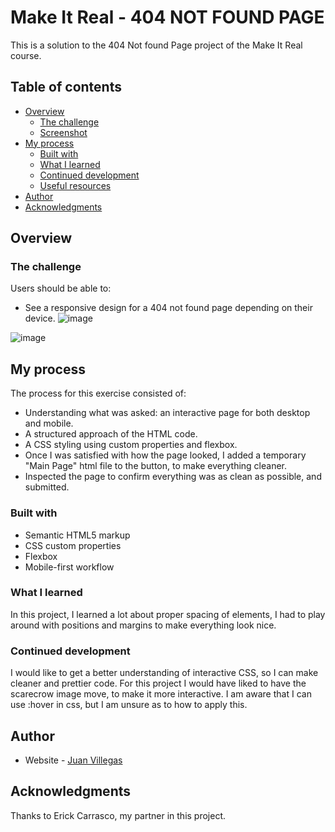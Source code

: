 # Make It Real - 404 NOT FOUND PAGE

This is a solution to the 404 Not found Page project of the Make It Real course.

## Table of contents

- [Overview](#overview)
  - [The challenge](#the-challenge)
  - [Screenshot](#screenshot)
- [My process](#my-process)
  - [Built with](#built-with)
  - [What I learned](#what-i-learned)
  - [Continued development](#continued-development)
  - [Useful resources](#useful-resources)
- [Author](#author)
- [Acknowledgments](#acknowledgments)


## Overview

### The challenge

Users should be able to:

- See a responsive design for a 404 not found page depending on their device.
![image](https://github.com/jlvillegas04/mir-404-not-found/assets/132522021/566170cc-588e-47f5-a4ff-7d142da4bc3a)


![image](https://github.com/jlvillegas04/mir-404-not-found/assets/132522021/55e7266b-1ca0-4566-a0b4-0da1ab2a8915)


## My process

The process for this exercise consisted of:
- Understanding what was asked: an interactive page for both desktop and mobile.
- A structured approach of the HTML code.
- A CSS styling using custom properties and flexbox.
- Once I was satisfied with how the page looked, I added a temporary "Main Page" html file to the button, to make everything cleaner.
- Inspected the page to confirm everything was as clean as possible, and submitted.

### Built with

- Semantic HTML5 markup
- CSS custom properties
- Flexbox
- Mobile-first workflow

### What I learned

In this project, I learned a lot about proper spacing of elements, I had to play around with positions and margins to make everything look nice.

### Continued development

I would like to get a better understanding of interactive CSS, so I can make cleaner and prettier code. For this project I would have liked to have the scarecrow image move, to make it more interactive. I am aware that I can use :hover in css, but I am unsure as to how to apply this.


## Author

- Website - [Juan Villegas](https://github.com/jlvillegas04)


## Acknowledgments

Thanks to Erick Carrasco, my partner in this project.
